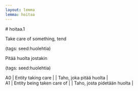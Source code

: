 ```yaml
---
layout: lemma
lemma: hoitaa
---
```


<div class="sense">
# <span class="sensename">hoitaa.1</span>

<span class="description">Take care of something, tend</span>

(tags: seed:huolehtia)

<span class="description">Pitää huolta jostakin</span>

(tags: seed:huolehtia)

A0 | Entity taking care |   | Taho, joka pitää huolta |  
A1 | Entity being taken care of |   | Taho, josta pidetään huolta |  

</div>

